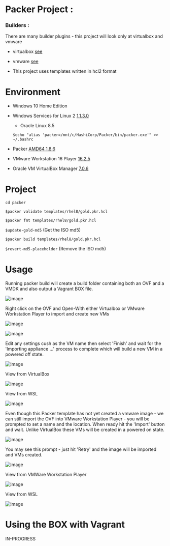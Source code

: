 # Packer Project : 

### Builders : 

There are many builder plugins - this project will look only at virtualbox and vmware

* virtualbox [see](https://developer.hashicorp.com/packer/plugins/builders/virtualbox)
* vmware [see](https://developer.hashicorp.com/packer/plugins/builders/vmware)

* This project uses templates written in hcl2 format

# Environment
* Windows 10 Home Edition 
* Windows Services for Linux 2 [1.1.3.0](https://learn.microsoft.com/en-us/windows/wsl/install)
  * Oracle Linux 8.5
  
  
  ``$echo "alias 'packer=/mnt/c/HashiCorp/Packer/bin/packer.exe'" >> ~/.bashrc``
* Packer [AMD64 1.8.6](https://releases.hashicorp.com/packer/1.8.6/packer_1.8.6_windows_amd64.zip)
* VMware Workstation 16 Player [16.2.5](https://docs.vmware.com/en/VMware-Workstation-Player-for-Windows/16.0/com.vmware.player.win.using.doc/GUID-B8509247-258C-4B11-8637-5DABACEA4965.html)
* Oracle VM VirtualBox Manager [7.0.6](https://www.virtualbox.org/manual/ch01.html#intro-installing)


# Project 

``cd packer``

``$packer validate templates/rhel8/gold.pkr.hcl``

``$packer fmt templates/rhel8/gold.pkr.hcl``

``$update-gold-md5``  (Get the ISO md5)
 
``$packer build templates/rhel8/gold.pkr.hcl``

``$revert-md5-placeholder``  (Remove the ISO md5)


# Usage

Running packer build will create a build folder containing both an OVF and a VMDK and also output a Vagrant BOX file.

![image](https://user-images.githubusercontent.com/14337141/228612802-e2f908f9-3216-4bc9-9cad-555624e019d2.png)

Right click on the OVF and Open-With either Virtualbox or VMware Workstation Player to import and create new VMs

![image](https://user-images.githubusercontent.com/14337141/228613462-6637230e-b79b-4fa8-b20d-7c83c2fc87a8.png)

![image](https://user-images.githubusercontent.com/14337141/228614532-a835f258-a068-40b7-bd58-bbe49695de13.png)

Edit any settings cush as the VM name then select 'Finish' and wait for the 'Importing appliance ...' process to complete which will build a new VM in a powered off state.

![image](https://user-images.githubusercontent.com/14337141/228615726-56aec4dd-ae45-42c2-821a-cef3e501e923.png)

View from VirtualBox

![image](https://user-images.githubusercontent.com/14337141/228616272-86518ae2-4f01-4ad8-a6a1-413ed84fbf41.png)

View from WSL 

![image](https://user-images.githubusercontent.com/14337141/228616387-aac2c7af-6503-49f4-b95d-1a8813e37b3c.png)

Even though this Packer template has not yet created a vmware image - we can still import the OVF into VMware Workstation Player - you will be prompted to set a name and the location.  When ready hit the 'Import' button and wait.  Unlike VirtualBox these VMs will be created in a powered on state.

![image](https://user-images.githubusercontent.com/14337141/228617001-51c63aa5-599b-4c9c-89a7-7fcb0169b109.png)

You may see this prompt - just hit 'Retry' and the image will be imported and VMs created.

![image](https://user-images.githubusercontent.com/14337141/228617581-e1fc19da-a06f-44c8-b717-053f7550887f.png)

View from VMWare Workstation Player

![image](https://user-images.githubusercontent.com/14337141/228619473-d94c482e-ed24-46e3-9652-6ae94dae0fb6.png)

View from WSL

![image](https://user-images.githubusercontent.com/14337141/228618568-718fb24c-9ab0-4c28-aa72-b6bf5aa4afdf.png)

# Using the BOX with Vagrant 

IN-PROGRESS
